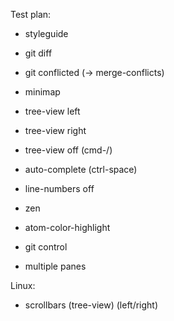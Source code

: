 Test plan:

- styleguide

- git diff
- git conflicted (-> merge-conflicts)

- minimap

- tree-view left
- tree-view right
- tree-view off (cmd-/)

- auto-complete (ctrl-space)

- line-numbers off

- zen

- atom-color-highlight

- git control

- multiple panes

Linux:

- scrollbars (tree-view) (left/right)
